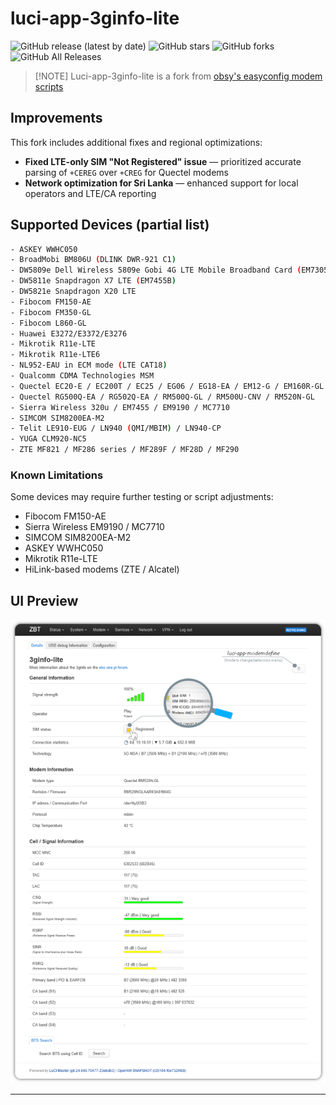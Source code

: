 

# luci-app-3ginfo-lite

![GitHub release (latest by date)](https://img.shields.io/github/v/release/4IceG/luci-app-3ginfo-lite?style=flat-square)
![GitHub stars](https://img.shields.io/github/stars/4IceG/luci-app-3ginfo-lite?style=flat-square)
![GitHub forks](https://img.shields.io/github/forks/4IceG/luci-app-3ginfo-lite?style=flat-square)
![GitHub All Releases](https://img.shields.io/github/downloads/4IceG/luci-app-3ginfo-lite/total)

> \[!NOTE]
> Luci-app-3ginfo-lite is a fork from [obsy's easyconfig modem scripts](https://github.com/obsy/packages/tree/master/easyconfig/files/usr/share/easyconfig/modem)

## Improvements

This fork includes additional fixes and regional optimizations:

* **Fixed LTE-only SIM "Not Registered" issue** — prioritized accurate parsing of `+CEREG` over `+CREG` for Quectel modems
* **Network optimization for Sri Lanka** — enhanced support for local operators and LTE/CA reporting

## Supported Devices (partial list)

```bash
- ASKEY WWHC050
- BroadMobi BM806U (DLINK DWR-921 C1)
- DW5809e Dell Wireless 5809e Gobi 4G LTE Mobile Broadband Card (EM7305)
- DW5811e Snapdragon X7 LTE (EM7455B)
- DW5821e Snapdragon X20 LTE
- Fibocom FM150-AE
- Fibocom FM350-GL
- Fibocom L860-GL
- Huawei E3272/E3372/E3276
- Mikrotik R11e-LTE
- Mikrotik R11e-LTE6
- NL952-EAU in ECM mode (LTE CAT18)
- Qualcomm CDMA Technologies MSM
- Quectel EC20-E / EC200T / EC25 / EG06 / EG18-EA / EM12-G / EM160R-GL / EP06
- Quectel RG500Q-EA / RG502Q-EA / RM500Q-GL / RM500U-CNV / RM520N-GL
- Sierra Wireless 320u / EM7455 / EM9190 / MC7710
- SIMCOM SIM8200EA-M2
- Telit LE910-EUG / LN940 (QMI/MBIM) / LN940-CP
- YUGA CLM920-NC5
- ZTE MF821 / MF286 series / MF289F / MF28D / MF290
```

### Known Limitations

Some devices may require further testing or script adjustments:

* Fibocom FM150-AE
* Sierra Wireless EM9190 / MC7710
* SIMCOM SIM8200EA-M2
* ASKEY WWHC050
* Mikrotik R11e-LTE
* HiLink-based modems (ZTE / Alcatel)

## UI Preview

![luci-app-3ginfo-lite](https://github.com/4IceG/Personal_data/blob/master/zrzuty/luci-app-3ginfo-litemod.png?raw=true)

---

